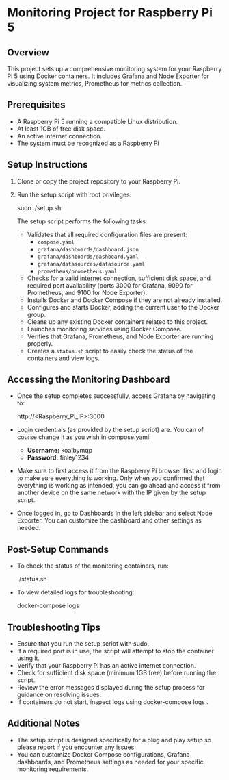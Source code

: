 # Monitoring Project for Raspberry Pi 5

## Overview
This project sets up a comprehensive monitoring system for your Raspberry Pi 5 using Docker containers. It includes Grafana and Node Exporter for visualizing system metrics, Prometheus for metrics collection.

## Prerequisites
- A Raspberry Pi 5 running a compatible Linux distribution.
- At least 1GB of free disk space.
- An active internet connection.
- The system must be recognized as a Raspberry Pi 

## Setup Instructions
1. Clone or copy the project repository to your Raspberry Pi.
2. Run the setup script with root privileges:

   sudo ./setup.sh

   The setup script performs the following tasks:
   - Validates that all required configuration files are present:
     - `compose.yaml`
     - `grafana/dashboards/dashboard.json`
     - `grafana/dashboards/dashboard.yaml`
     - `grafana/datasources/datasource.yaml`
     - `prometheus/prometheus.yaml`
   - Checks for a valid internet connection, sufficient disk space, and required port availability (ports 3000 for Grafana, 9090 for Prometheus, and 9100 for Node Exporter).
   - Installs Docker and Docker Compose if they are not already installed.
   - Configures and starts Docker, adding the current user to the Docker group.
   - Cleans up any existing Docker containers related to this project.
   - Launches monitoring services using Docker Compose.
   - Verifies that Grafana, Prometheus, and Node Exporter are running properly.
   - Creates a `status.sh` script to easily check the status of the containers and view logs.

## Accessing the Monitoring Dashboard
- Once the setup completes successfully, access Grafana by navigating to:

  http://<Raspberry_Pi_IP>:3000

- Login credentials (as provided by the setup script) are. You can of course change it as you wish in compose.yaml:
  - **Username:** koalbymqp
  - **Password:** finley1234

- Make sure to first access it from the Raspberry Pi browser first and login to make sure everything is working. Only when you confirmed that everything is working as intended, you can go ahead and access it from another device on the same network with the IP given by the setup script.

- Once logged in, go to Dashboards in the left sidebar and select Node Exporter. You can customize the dashboard and other settings as needed.

## Post-Setup Commands
- To check the status of the monitoring containers, run:

  ./status.sh

- To view detailed logs for troubleshooting:

  docker-compose logs

## Troubleshooting Tips
- Ensure that you run the setup script with sudo.
- If a required port is in use, the script will attempt to stop the container using it.
- Verify that your Raspberry Pi has an active internet connection.
- Check for sufficient disk space (minimum 1GB free) before running the script.
- Review the error messages displayed during the setup process for guidance on resolving issues.
- If containers do not start, inspect logs using docker-compose logs <service>.

## Additional Notes
- The setup script is designed specifically for a plug and play setup so please report if you encounter any issues.
- You can customize Docker Compose configurations, Grafana dashboards, and Prometheus settings as needed for your specific monitoring requirements.
